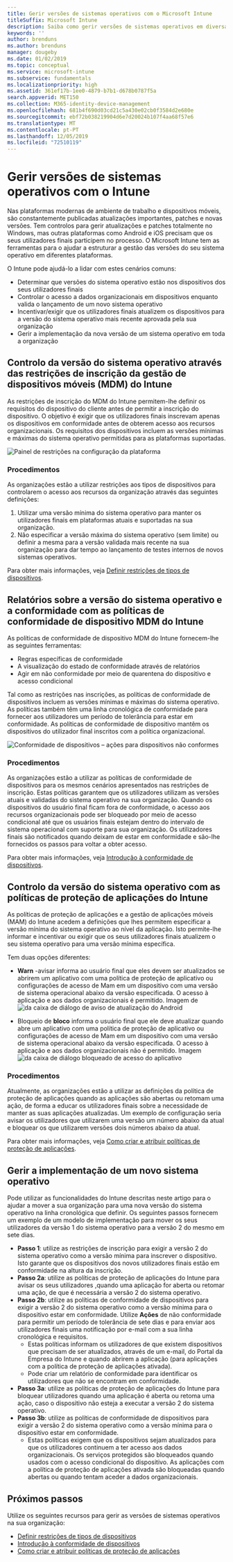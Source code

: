 ```yaml
---
title: Gerir versões de sistemas operativos com o Microsoft Intune
titleSuffix: Microsoft Intune
description: Saiba como gerir versões de sistemas operativos em diversas plataformas com o Microsoft Intune.
keywords: ''
author: brenduns
ms.author: brenduns
manager: dougeby
ms.date: 01/02/2019
ms.topic: conceptual
ms.service: microsoft-intune
ms.subservice: fundamentals
ms.localizationpriority: high
ms.assetid: 361ef17b-1ee0-4879-b7b1-d678b0787f5a
search.appverid: MET150
ms.collection: M365-identity-device-management
ms.openlocfilehash: 681b4f690d03cd21c5a430e02cb0f3584d2e680e
ms.sourcegitcommit: ebf72b038219904d6e7d20024b107f4aa68f57e6
ms.translationtype: MT
ms.contentlocale: pt-PT
ms.lasthandoff: 12/05/2019
ms.locfileid: "72510119"
---
```

# <a name="manage-operating-system-versions-with-intune"></a>Gerir versões de sistemas operativos com o Intune
Nas plataformas modernas de ambiente de trabalho e dispositivos móveis, são constantemente publicadas atualizações importantes, patches e novas versões. Tem controlos para gerir atualizações e patches totalmente no Windows, mas outras plataformas como Android e iOS precisam que os seus utilizadores finais participem no processo.  O Microsoft Intune tem as ferramentas para o ajudar a estruturar a gestão das versões do seu sistema operativo em diferentes plataformas.

O Intune pode ajudá-lo a lidar com estes cenários comuns: 
- Determinar que versões do sistema operativo estão nos dispositivos dos seus utilizadores finais
- Controlar o acesso a dados organizacionais em dispositivos enquanto valida o lançamento de um novo sistema operativo
- Incentivar/exigir que os utilizadores finais atualizem os dispositivos para a versão do sistema operativo mais recente aprovada pela sua organização
- Gerir a implementação da nova versão de um sistema operativo em toda a organização
  
## <a name="operating-system-version-control-using-intune-mobile-device-management-mdm-enrollment-restrictions"></a>Controlo da versão do sistema operativo através das restrições de inscrição da gestão de dispositivos móveis (MDM) do Intune
As restrições de inscrição do MDM do Intune permitem-lhe definir os requisitos do dispositivo do cliente antes de permitir a inscrição do dispositivo. O objetivo é exigir que os utilizadores finais inscrevam apenas os dispositivos em conformidade antes de obterem acesso aos recursos organizacionais. Os requisitos dos dispositivos incluem as versões mínimas e máximas do sistema operativo permitidas para as plataformas suportadas.

![Painel de restrições na configuração da plataforma](./media/manage-os-versions/os-version-platform-configurations.png)

### <a name="in-practice"></a>Procedimentos

As organizações estão a utilizar restrições aos tipos de dispositivos para controlarem o acesso aos recursos da organização através das seguintes definições:

1. Utilizar uma versão mínima do sistema operativo para manter os utilizadores finais em plataformas atuais e suportadas na sua organização.
2. Não especificar a versão máxima do sistema operativo (sem limite) ou definir a mesma para a versão validada mais recente na sua organização para dar tempo ao lançamento de testes internos de novos sistemas operativos.

Para obter mais informações, veja [Definir restrições de tipos de dispositivos](../enrollment/enrollment-restrictions-set.md#create-a-device-type-restriction).

## <a name="operating-system-version-reporting-and-compliance-with-intune-mdm-device-compliance-policies"></a>Relatórios sobre a versão do sistema operativo e a conformidade com as políticas de conformidade de dispositivo MDM do Intune

As políticas de conformidade de dispositivo MDM do Intune fornecem-lhe as seguintes ferramentas:

- Regras específicas de conformidade
- A visualização do estado de conformidade através de relatórios
- Agir em não conformidade por meio de quarentena do dispositivo e acesso condicional

Tal como as restrições nas inscrições, as políticas de conformidade de dispositivos incluem as versões mínimas e máximas do sistema operativo. As políticas também têm uma linha cronológica de conformidade para fornecer aos utilizadores um período de tolerância para estar em conformidade. As políticas de conformidade de dispositivo mantêm os dispositivos do utilizador final inscritos com a política organizacional.

![Conformidade de dispositivos – ações para dispositivos não conformes](./media/manage-os-versions/os-version-actions-noncompliance.png)

### <a name="in-practice"></a>Procedimentos
As organizações estão a utilizar as políticas de conformidade de dispositivos para os mesmos cenários apresentados nas restrições de inscrição. Estas políticas garantem que os utilizadores utilizam as versões atuais e validadas do sistema operativo na sua organização. Quando os dispositivos do usuário final ficam fora de conformidade, o acesso aos recursos organizacionais pode ser bloqueado por meio de acesso condicional até que os usuários finais estejam dentro do intervalo de sistema operacional com suporte para sua organização. Os utilizadores finais são notificados quando deixam de estar em conformidade e são-lhe fornecidos os passos para voltar a obter acesso.   

Para obter mais informações, veja [Introdução à conformidade de dispositivos](../protect/device-compliance-get-started.md).
 
## <a name="operating-system-version-controls-using-intune-app-protection-policies"></a>Controlo da versão do sistema operativo com as políticas de proteção de aplicações do Intune    
As políticas de proteção de aplicações e a gestão de aplicações móveis (MAM) do Intune acedem a definições que lhes permitem especificar a versão mínima do sistema operativo ao nível da aplicação. Isto permite-lhe informar e incentivar ou exigir que os seus utilizadores finais atualizem o seu sistema operativo para uma versão mínima específica.
 
Tem duas opções diferentes: 
- **Warn** -avisar informa ao usuário final que eles devem ser atualizados se abrirem um aplicativo com uma política de proteção de aplicativo ou configurações de acesso de Mam em um dispositivo com uma versão de sistema operacional abaixo da versão especificada. O acesso à aplicação e aos dados organizacionais é permitido.
  Imagem de ![da caixa de diálogo de aviso de atualização do Android](./media/manage-os-versions/os-version-update-warning.png) 

- Bloqueio de **bloco** informa o usuário final que ele deve atualizar quando abre um aplicativo com uma política de proteção de aplicativo ou configurações de acesso de Mam em um dispositivo com uma versão de sistema operacional abaixo da versão especificada. O acesso à aplicação e aos dados organizacionais não é permitido.
  Imagem ![da caixa de diálogo bloqueado de acesso do aplicativo](./media/manage-os-versions/os-version-access-blocked.png)

### <a name="in-practice"></a>Procedimentos
Atualmente, as organizações estão a utilizar as definições da política de proteção de aplicações quando as aplicações são abertas ou retomam uma ação, de forma a educar os utilizadores finais sobre a necessidade de manter as suas aplicações atualizadas. Um exemplo de configuração seria avisar os utilizadores que utilizarem uma versão um número abaixo da atual e bloquear os que utilizarem versões dois números abaixo da atual.
 
Para obter mais informações, veja [Como criar e atribuir políticas de proteção de aplicações](../apps/app-protection-policies.md).

## <a name="managing-a-new-operating-system-version-rollout"></a>Gerir a implementação de um novo sistema operativo
Pode utilizar as funcionalidades do Intune descritas neste artigo para o ajudar a mover a sua organização para uma nova versão do sistema operativo na linha cronológica que definir. Os seguintes passos fornecem um exemplo de um modelo de implementação para mover os seus utilizadores da versão 1 do sistema operativo para a versão 2 do mesmo em sete dias.
- **Passo 1**: utilize as restrições de inscrição para exigir a versão 2 do sistema operativo como a versão mínima para inscrever o dispositivo. Isto garante que os dispositivos dos novos utilizadores finais estão em conformidade na altura da inscrição.
- **Passo 2a**: utilize as políticas de proteção de aplicações do Intune para avisar os seus utilizadores ,quando uma aplicação for aberta ou retomar uma ação, de que é necessária a versão 2 do sistema operativo.
- **Passo 2b**: utilize as políticas de conformidade de dispositivos para exigir a versão 2 do sistema operativo como a versão mínima para o dispositivo estar em conformidade. Utilize **Ações** de não conformidade para permitir um período de tolerância de sete dias e para enviar aos utilizadores finais uma notificação por e-mail com a sua linha cronológica e requisitos.
  - Estas políticas informam os utilizadores de que existem dispositivos que precisam de ser atualizados, através de um e-mail, do Portal da Empresa do Intune e quando abrirem a aplicação (para aplicações com a política de proteção de aplicações ativada).
  - Pode criar um relatório de conformidade para identificar os utilizadores que não se encontram em conformidade. 
- **Passo 3a**: utilize as políticas de proteção de aplicações do Intune para bloquear utilizadores quando uma aplicação é aberta ou retoma uma ação, caso o dispositivo não esteja a executar a versão 2 do sistema operativo.
- **Passo 3b**: utilize as políticas de conformidade de dispositivos para exigir a versão 2 do sistema operativo como a versão mínima para o dispositivo estar em conformidade.
  - Estas políticas exigem que os dispositivos sejam atualizados para que os utilizadores continuem a ter acesso aos dados organizacionais. Os serviços protegidos são bloqueados quando usados com o acesso condicional do dispositivo. As aplicações com a política de proteção de aplicações ativada são bloqueadas quando abertas ou quando tentam aceder a dados organizacionais.

## <a name="next-steps"></a>Próximos passos

Utilize os seguintes recursos para gerir as versões de sistemas operativos na sua organização:

- [Definir restrições de tipos de dispositivos](../enrollment/enrollment-restrictions-set.md#create-a-device-type-restriction)
- [Introdução à conformidade de dispositivos](../protect/device-compliance-get-started.md)
- [Como criar e atribuir políticas de proteção de aplicações](../apps/app-protection-policies.md)
